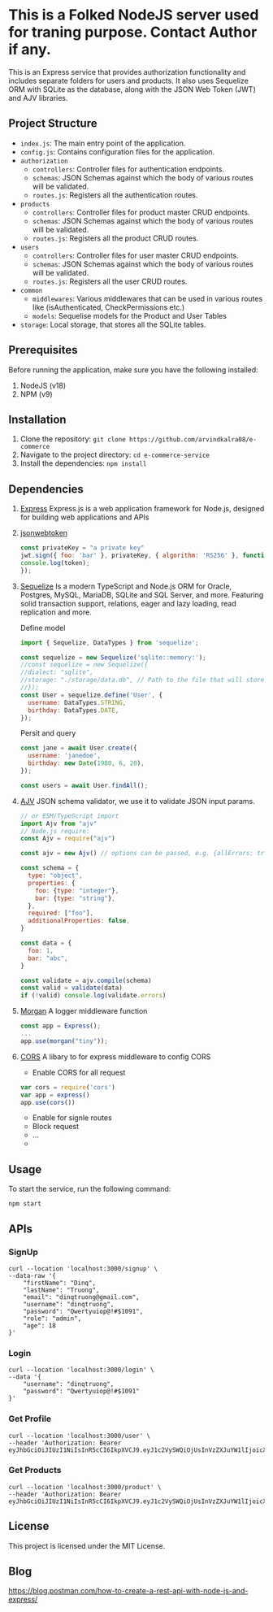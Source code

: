 # This is a Folked NodeJS server used for traning purpose. Contact Author if any.

This is an Express service that provides authorization functionality and includes separate folders for users and products.
It also uses Sequelize ORM with SQLite as the database, along with the JSON Web Token (JWT) and AJV libraries.

## Project Structure
 - `index.js`: The main entry point of the application.
 - `config.js`: Contains configuration files for the application.
 - `authorization`
   - `controllers`: Controller files for authentication endpoints.
   - `schemas`: JSON Schemas against which the body of various routes will be validated.
   - `routes.js`: Registers all the authentication routes.
 - `products`
   - `controllers`: Controller files for product master CRUD endpoints.
   - `schemas`: JSON Schemas against which the body of various routes will be validated.
   - `routes.js`: Registers all the product CRUD routes.
 - `users`
   - `controllers`: Controller files for user master CRUD endpoints.
   - `schemas`: JSON Schemas against which the body of various routes will be validated.
   - `routes.js`: Registers all the user CRUD routes.
 - `common`
   - `middlewares`: Various middlewares that can be used in various routes like (isAuthenticated, CheckPermissions etc.)
   - `models`: Sequelise models for the Product and User Tables
 - `storage`: Local storage, that stores all the SQLite tables.

## Prerequisites
Before running the application, make sure you have the following installed:
1. NodeJS (v18)
2. NPM (v9)

## Installation
1. Clone the repository: `git clone https://github.com/arvindkalra08/e-commerce`
2. Navigate to the project directory: `cd e-commerce-service`
3. Install the dependencies: `npm install`

## Dependencies
1. [Express](https://github.com/expressjs/express)
   Express.js is a web application framework for Node.js, designed for building web applications and APIs
   
3. [jsonwebtoken](https://github.com/auth0/node-jsonwebtoken)
   ```js
   const privateKey = "a private key"
   jwt.sign({ foo: 'bar' }, privateKey, { algorithm: 'RS256' }, function(err, token) {
   console.log(token);
   });
   ```
   
4. [Sequelize](https://www.npmjs.com/package/sequelize)
   Is a modern TypeScript and Node.js ORM for Oracle, Postgres, MySQL, MariaDB, SQLite and SQL Server, and more. Featuring solid transaction support, relations, eager and lazy loading, read replication and more.

   Define model
    ```js
    import { Sequelize, DataTypes } from 'sequelize';
 
    const sequelize = new Sequelize('sqlite::memory:');
    //const sequelize = new Sequelize({
    //dialect: "sqlite",
    //storage: "./storage/data.db", // Path to the file that will store the SQLite DB.
    //});
    const User = sequelize.define('User', {
      username: DataTypes.STRING,
      birthday: DataTypes.DATE,
    });
    ```

   Persit and query
    ```js
    const jane = await User.create({
      username: 'janedoe',
      birthday: new Date(1980, 6, 20),
    });
    
    const users = await User.findAll();
    ```
    
5. [AJV]((https://github.com/ajv-validator/ajv))
   JSON schema validator, we use it to validate JSON input params.

   ```js
   // or ESM/TypeScript import
   import Ajv from "ajv"
   // Node.js require:
   const Ajv = require("ajv")
   
   const ajv = new Ajv() // options can be passed, e.g. {allErrors: true}
   
   const schema = {
     type: "object",
     properties: {
       foo: {type: "integer"},
       bar: {type: "string"},
     },
     required: ["foo"],
     additionalProperties: false,
   }
   
   const data = {
     foo: 1,
     bar: "abc",
   }
   
   const validate = ajv.compile(schema)
   const valid = validate(data)
   if (!valid) console.log(validate.errors)
   ```

6. [Morgan](https://www.npmjs.com/package/morgan)
   A logger middleware function
   ```js
   const app = Express();
   ...
   app.use(morgan("tiny"));
   ```
7. [CORS](https://www.npmjs.com/package/cors)
   A libary to for express middleware to config CORS
   - Enable CORS for all request
   ```js
   var cors = require('cors')
   var app = express()
   app.use(cors())
   ```
   - Enable for signle routes
   - Block request
   - ...
   - 

## Usage

To start the service, run the following command:
```shell
npm start
```

## APIs

### SignUp
```
curl --location 'localhost:3000/signup' \
--data-raw '{
    "firstName": "Dinq",
    "lastName": "Truong",
    "email": "dinqtruong@gmail.com",
    "username": "dinqtruong",
    "password": "Qwertyuiop@!#$1091",
    "role": "admin",
    "age": 18
}'
```

### Login
```
curl --location 'localhost:3000/login' \
--data '{
    "username": "dinqtruong",
    "password": "Qwertyuiop@!#$1091"
}'
```

### Get Profile

```
curl --location 'localhost:3000/user' \
--header 'Authorization: Bearer eyJhbGciOiJIUzI1NiIsInR5cCI6IkpXVCJ9.eyJ1c2VySWQiOjUsInVzZXJuYW1lIjoicXVhbmd0cnVvbmdkLWFkbWluIiwiaWF0IjoxNzA2MDY3NjEzLCJleHAiOjE3MDYwNzEyMTN9.UMs0wF5mSRH0skPDFfH_mREVQUgBxAhk4yroHmk8y28'
```

### Get Products

```
curl --location 'localhost:3000/product' \
--header 'Authorization: Bearer eyJhbGciOiJIUzI1NiIsInR5cCI6IkpXVCJ9.eyJ1c2VySWQiOjUsInVzZXJuYW1lIjoicXVhbmd0cnVvbmdkLWFkbWluIiwiaWF0IjoxNzA2MDY3NjEzLCJleHAiOjE3MDYwNzEyMTN9.UMs0wF5mSRH0skPDFfH_mREVQUgBxAhk4yroHmk8y28'
```

## License
This project is licensed under the MIT License.

## Blog
https://blog.postman.com/how-to-create-a-rest-api-with-node-js-and-express/




